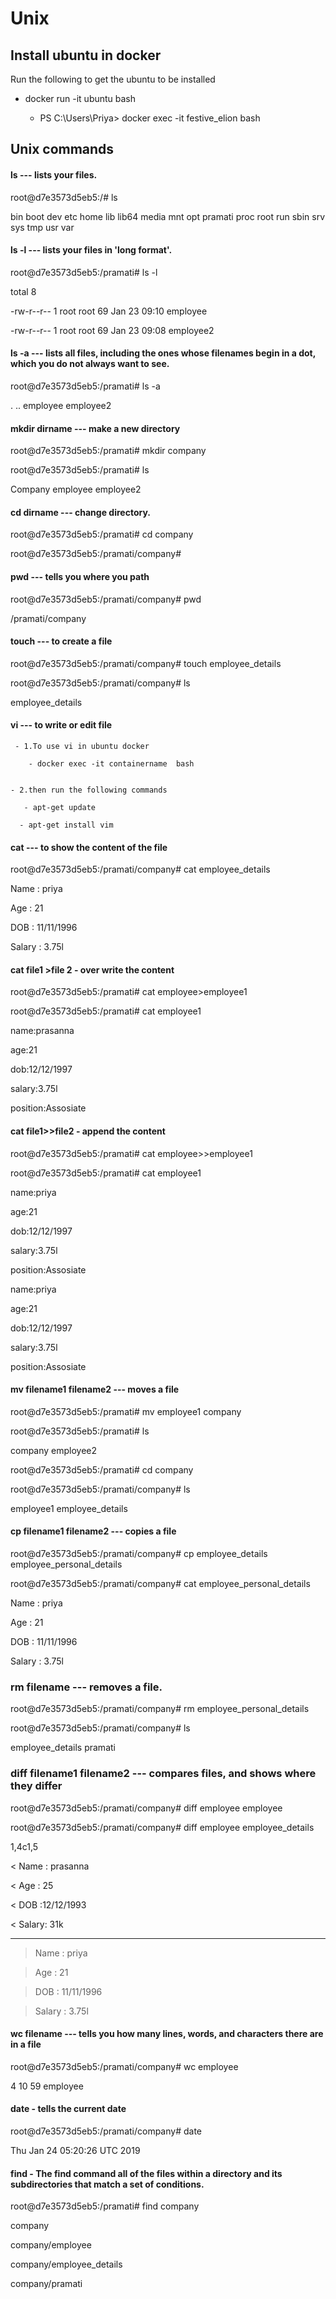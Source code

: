 # Unix
## Install ubuntu in docker

Run the following to get the ubuntu to be installed
 
 -  docker run -it ubuntu bash
 
     - PS C:\Users\Priya> docker exec -it festive_elion bash

## Unix commands

#### ls --- lists your files.

root@d7e3573d5eb5:/# ls
     
bin  boot  dev  etc  home  lib  lib64  media  mnt  opt  pramati  proc  root  run  sbin  srv  sys  tmp  usr  var

#### ls -l --- lists your files in 'long format'.

root@d7e3573d5eb5:/pramati# ls -l

 total 8

-rw-r--r-- 1 root root 69 Jan 23 09:10 employee

-rw-r--r-- 1 root root 69 Jan 23 09:08 employee2

#### ls -a --- lists all files, including the ones whose filenames begin in a dot, which you do not always want to see. 

root@d7e3573d5eb5:/pramati# ls -a

.  ..  employee  employee2

#### mkdir dirname --- make a new directory

root@d7e3573d5eb5:/pramati# mkdir company

root@d7e3573d5eb5:/pramati# ls

Company  employee  employee2

#### cd dirname --- change directory.

root@d7e3573d5eb5:/pramati# cd company

root@d7e3573d5eb5:/pramati/company#

#### pwd --- tells you where you path

root@d7e3573d5eb5:/pramati/company# pwd

/pramati/company

#### touch --- to create a file

root@d7e3573d5eb5:/pramati/company# touch employee_details

root@d7e3573d5eb5:/pramati/company# ls

employee_details

#### vi --- to write or edit file
    
     - 1.To use vi in ubuntu docker 

        - docker exec -it containername  bash
        

    - 2.then run the following commands

       - apt-get update

      - apt-get install vim
    

#### cat --- to show the content of the file

root@d7e3573d5eb5:/pramati/company# cat employee_details

Name : priya

Age  : 21

DOB  : 11/11/1996

Salary : 3.75l


#### cat file1 >file 2 - over write the content

root@d7e3573d5eb5:/pramati# cat employee>employee1

root@d7e3573d5eb5:/pramati# cat employee1

name:prasanna

age:21

dob:12/12/1997

salary:3.75l

position:Assosiate

#### cat file1>>file2 - append the content

root@d7e3573d5eb5:/pramati# cat employee>>employee1

root@d7e3573d5eb5:/pramati# cat employee1

name:priya

age:21

dob:12/12/1997

salary:3.75l

position:Assosiate

name:priya

age:21

dob:12/12/1997

salary:3.75l

position:Assosiate

#### mv filename1 filename2 --- moves a file 

root@d7e3573d5eb5:/pramati# mv employee1 company

root@d7e3573d5eb5:/pramati# ls

company  employee2

root@d7e3573d5eb5:/pramati# cd company

root@d7e3573d5eb5:/pramati/company# ls

employee1  employee_details

#### cp filename1 filename2 --- copies a file

root@d7e3573d5eb5:/pramati/company# cp employee_details employee_personal_details 

root@d7e3573d5eb5:/pramati/company# cat employee_personal_details

Name : priya

Age  : 21

DOB  : 11/11/1996

Salary : 3.75l

### rm filename --- removes a file.

root@d7e3573d5eb5:/pramati/company# rm employee_personal_details

root@d7e3573d5eb5:/pramati/company# ls

employee_details  pramati

 
### diff filename1 filename2 --- compares files, and shows where they differ

root@d7e3573d5eb5:/pramati/company# diff employee employee

root@d7e3573d5eb5:/pramati/company# diff employee employee_details

1,4c1,5

< Name  :  prasanna

< Age   : 25

< DOB   :12/12/1993

< Salary: 31k

---

> Name : priya

> Age  : 21

> DOB  : 11/11/1996

> Salary : 3.75l

#### wc filename --- tells you how many lines, words, and characters there are in a file

root@d7e3573d5eb5:/pramati/company# wc employee

 4 10 59 employee

#### date - tells the current date

root@d7e3573d5eb5:/pramati/company# date

Thu Jan 24 05:20:26 UTC 2019

#### find - The find command all of the files within a directory and its subdirectories that match a set of conditions. 

root@d7e3573d5eb5:/pramati# find company

company

company/employee

company/employee_details

company/pramati
